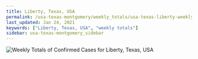 ```yaml
---
title: Liberty, Texas, USA
permalink: /usa-texas-montgomery/weekly_totals/usa-texas-liberty-weekly_totals.html
last_updated: Jan 24, 2021
keywords: ["Liberty, Texas, USA", "weekly totals"]
sidebar: usa-texas-montgomery_sidebar
---
```


![Weekly Totals of Confirmed Cases for Liberty, Texas, USA](/covid_tracker/images/graphs/usa-texas-liberty-weekly_totals_graph.png)

